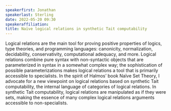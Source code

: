 ```yaml
---
speakerfirst: Jonathan
speakerlast: Sterling
date: 2022-05-20 09:30
speakeraffiliation: 
title: Naïve logical relations in synthetic Tait computability
---
```


Logical relations are the main tool for proving positive properties of logics, type theories, and programming languages: canonicity, normalization, decidability, conservativity, computational adequacy, and more. Logical relations combine pure syntax with non-syntactic objects that are parameterized in syntax in a somewhat complex way; the sophistication of possible parameterizations makes logical relations a tool that is primarily accessible to specialists. In the spirit of Halmos’ book Naïve Set Theory, I advocate for a new viewpoint on logical relations based on synthetic Tait computability, the internal language of categories of logical relations. In synthetic Tait computability, logical relations are manipulated as if they were sets, making the essence of many complex logical relations arguments accessible to non-specialists.